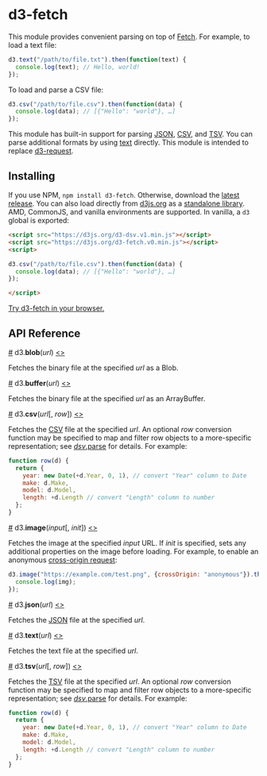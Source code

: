 # d3-fetch

This module provides convenient parsing on top of [Fetch](https://fetch.spec.whatwg.org/). For example, to load a text file:

```js
d3.text("/path/to/file.txt").then(function(text) {
  console.log(text); // Hello, world!
});
```

To load and parse a CSV file:

```js
d3.csv("/path/to/file.csv").then(function(data) {
  console.log(data); // [{"Hello": "world"}, …]
});
```

This module has built-in support for parsing [JSON](#json), [CSV](#csv), and [TSV](#tsv). You can parse additional formats by using [text](#text) directly. This module is intended to replace [d3-request](https://github.com/d3/d3-request).

## Installing

If you use NPM, `npm install d3-fetch`. Otherwise, download the [latest release](https://github.com/d3/d3-fetch/releases/latest). You can also load directly from [d3js.org](https://d3js.org) as a [standalone library](https://d3js.org/d3-fetch.v0.min.js). AMD, CommonJS, and vanilla environments are supported. In vanilla, a `d3` global is exported:

```html
<script src="https://d3js.org/d3-dsv.v1.min.js"></script>
<script src="https://d3js.org/d3-fetch.v0.min.js"></script>
<script>

d3.csv("/path/to/file.csv").then(function(data) {
  console.log(data); // [{"Hello": "world"}, …]
});

</script>
```

[Try d3-fetch in your browser.](https://runkit.com/npm/d3-fetch)

## API Reference

<a name="blob" href="#blob">#</a> d3.<b>blob</b>(<i>url</i>) [<>](https://github.com/d3/d3-fetch/blob/master/src/blob.js "Source")

Fetches the binary file at the specified *url* as a Blob.

<a name="buffer" href="#buffer">#</a> d3.<b>buffer</b>(<i>url</i>) [<>](https://github.com/d3/d3-fetch/blob/master/src/buffer.js "Source")

Fetches the binary file at the specified *url* as an ArrayBuffer.

<a name="csv" href="#csv">#</a> d3.<b>csv</b>(<i>url</i>[, <i>row</i>]) [<>](https://github.com/d3/d3-fetch/blob/master/src/csv.js "Source")

Fetches the [CSV](https://github.com/d3/d3-dsv#csvParse) file at the specified *url*. An optional *row* conversion function may be specified to map and filter row objects to a more-specific representation; see [*dsv*.parse](https://github.com/d3/d3-dsv#dsv_parse) for details. For example:

```js
function row(d) {
  return {
    year: new Date(+d.Year, 0, 1), // convert "Year" column to Date
    make: d.Make,
    model: d.Model,
    length: +d.Length // convert "Length" column to number
  };
}
```

<a name="image" href="#image">#</a> d3.<b>image</b>(<i>input</i>[, <i>init</i>]) [<>](https://github.com/d3/d3-fetch/blob/master/src/image.js "Source")

Fetches the image at the specified *input* URL. If *init* is specified, sets any additional properties on the image before loading. For example, to enable an anonymous [cross-origin request](https://developer.mozilla.org/en-US/docs/Web/HTML/CORS_enabled_image):

```js
d3.image("https://example.com/test.png", {crossOrigin: "anonymous"}).then(function(img) {
  console.log(img);
});
```

<a name="json" href="#json">#</a> d3.<b>json</b>(<i>url</i>) [<>](https://github.com/d3/d3-fetch/blob/master/src/json.js "Source")

Fetches the [JSON](http://json.org) file at the specified *url*.

<a name="text" href="#text">#</a> d3.<b>text</b>(<i>url</i>) [<>](https://github.com/d3/d3-fetch/blob/master/src/text.js "Source")

Fetches the text file at the specified *url*.

<a name="tsv" href="#tsv">#</a> d3.<b>tsv</b>(<i>url</i>[, <i>row</i>]) [<>](https://github.com/d3/d3-fetch/blob/master/src/tsv.js "Source")

Fetches the [TSV](https://github.com/d3/d3-dsv#tsvParse) file at the specified *url*. An optional *row* conversion function may be specified to map and filter row objects to a more-specific representation; see [*dsv*.parse](https://github.com/d3/d3-dsv#dsv_parse) for details. For example:

```js
function row(d) {
  return {
    year: new Date(+d.Year, 0, 1), // convert "Year" column to Date
    make: d.Make,
    model: d.Model,
    length: +d.Length // convert "Length" column to number
  };
}
```
